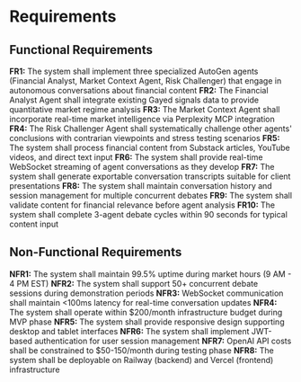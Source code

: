 # Requirements

## Functional Requirements

**FR1:** The system shall implement three specialized AutoGen agents (Financial Analyst, Market Context Agent, Risk Challenger) that engage in autonomous conversations about financial content
**FR2:** The Financial Analyst Agent shall integrate existing Gayed signals data to provide quantitative market regime analysis
**FR3:** The Market Context Agent shall incorporate real-time market intelligence via Perplexity MCP integration
**FR4:** The Risk Challenger Agent shall systematically challenge other agents' conclusions with contrarian viewpoints and stress testing scenarios
**FR5:** The system shall process financial content from Substack articles, YouTube videos, and direct text input
**FR6:** The system shall provide real-time WebSocket streaming of agent conversations as they develop
**FR7:** The system shall generate exportable conversation transcripts suitable for client presentations
**FR8:** The system shall maintain conversation history and session management for multiple concurrent debates
**FR9:** The system shall validate content for financial relevance before agent analysis
**FR10:** The system shall complete 3-agent debate cycles within 90 seconds for typical content input

## Non-Functional Requirements

**NFR1:** The system shall maintain 99.5% uptime during market hours (9 AM - 4 PM EST)
**NFR2:** The system shall support 50+ concurrent debate sessions during demonstration periods
**NFR3:** WebSocket communication shall maintain <100ms latency for real-time conversation updates
**NFR4:** The system shall operate within $200/month infrastructure budget during MVP phase
**NFR5:** The system shall provide responsive design supporting desktop and tablet interfaces
**NFR6:** The system shall implement JWT-based authentication for user session management
**NFR7:** OpenAI API costs shall be constrained to $50-150/month during testing phase
**NFR8:** The system shall be deployable on Railway (backend) and Vercel (frontend) infrastructure
